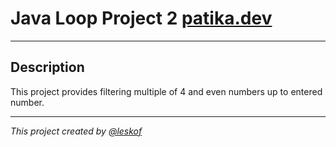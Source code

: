 # Java Loop Project 2 [patika.dev](https://app.patika.dev/courses/java101/pratik-cift-sayi-toplam)
___
## Description

This project provides filtering multiple of 4 and even numbers up to entered number.
___
_This project created by [@leskof](https://github.com/leskof)_